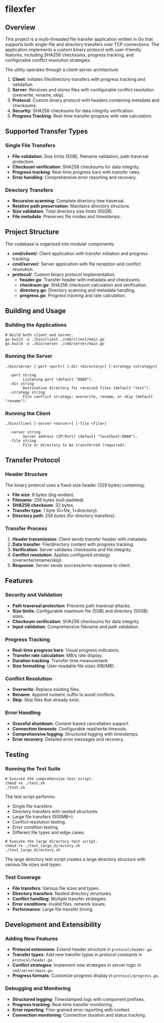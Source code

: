 # filexfer

## Overview
This project is a multi-threaded file transfer application written in Go that supports both single-file and directory transfers over TCP connections. The application implements a custom binary protocol with user-friendly features, including SHA256 checksums, progress tracking, and configurable conflict resolution strategies.

The utility operates through a client-server architecture:

1. **Client**: Initiates file/directory transfers with progress tracking and validation.
2. **Server**: Receives and stores files with configurable conflict resolution (overwrite, rename, skip).
3. **Protocol**: Custom binary protocol with headers containing metadata and checksums.
4. **Security**: SHA256 checksums for data integrity verification.
5. **Progress Tracking**: Real-time transfer progress with rate calculation.

## Supported Transfer Types

### Single File Transfers
- **File validation**: Size limits (5GB), filename validation, path traversal protection.
- **Checksum verification**: SHA256 checksums for data integrity.
- **Progress tracking**: Real-time progress bars with transfer rates.
- **Error handling**: Comprehensive error reporting and recovery.

### Directory Transfers
- **Recursive scanning**: Complete directory tree traversal.
- **Relative path preservation**: Maintains directory structure.
- **Size validation**: Total directory size limits (50GB).
- **File metadata**: Preserves file modes and timestamps.

## Project Structure
The codebase is organized into modular components:
- **cmd/client/**: Client application with transfer initiation and progress tracking.
- **cmd/server/**: Server application with file reception and conflict resolution.
- **protocol/**: Custom binary protocol implementation.
  - **header.go**: Transfer header with metadata and checksums.
  - **checksum.go**: SHA256 checksum calculation and verification.
  - **directory.go**: Directory scanning and metadata handling.
  - **progress.go**: Progress tracking and rate calculation.

## Building and Usage

### Building the Applications
```
# Build both client and server.
go build -o ./bin/client ./cmd/client/main.go
go build -o ./bin/server ./cmd/server/main.go
```

### Running the Server
```
./bin/server [-port <port>] [-dir <directory>] [-strategy <strategy>]

  -port string
        Listening port (default "8080").
  -dir string
        Destination directory for received files (default "test").
  -strategy string
        File conflict strategy: overwrite, rename, or skip (default "rename").
```

### Running the Client
```
./bin/client [-server <server>] [-file <file>]

  -server string
        Server address (IP:Port) (default "localhost:8080").
  -file string
        File or directory to be transferred (required).
```

## Transfer Protocol

### Header Structure
The binary protocol uses a fixed-size header (329 bytes) containing:
- **File size**: 8 bytes (big-endian).
- **Filename**: 256 bytes (null-padded).
- **SHA256 checksum**: 32 bytes.
- **Transfer type**: 1 byte (0=file, 1=directory).
- **Directory path**: 256 bytes (for directory transfers).

### Transfer Process
1. **Header transmission**: Client sends transfer header with metadata.
2. **Data transfer**: File/directory content with progress tracking.
3. **Verification**: Server validates checksums and file integrity.
4. **Conflict resolution**: Applies configured strategy (overwrite/rename/skip).
5. **Response**: Server sends success/error response to client.

## Features

### Security and Validation
- **Path traversal protection**: Prevents path traversal attacks.
- **Size limits**: Configurable maximum file (5GB) and directory (50GB) sizes.
- **Checksum verification**: SHA256 checksums for data integrity.
- **Input validation**: Comprehensive filename and path validation.

### Progress Tracking
- **Real-time progress bars**: Visual progress indicators.
- **Transfer rate calculation**: MB/s rate display.
- **Duration tracking**: Transfer time measurement.
- **Size formatting**: User-readable file sizes (KB/MB).

### Conflict Resolution
- **Overwrite**: Replace existing files.
- **Rename**: Append numeric suffix to avoid conflicts.
- **Skip**: Skip files that already exist.

### Error Handling
- **Graceful shutdown**: Context-based cancellation support.
- **Connection timeouts**: Configurable read/write timeouts.
- **Comprehensive logging**: Structured logging with timestamps.
- **Error recovery**: Detailed error messages and recovery.

## Testing

### Running the Test Suite
```
# Execute the comprehensive test script.
chmod +x ./test.sh
./test.sh
```

The test script performs:
- Single file transfers.
- Directory transfers with nested structures.
- Large file transfers (500MB+).
- Conflict resolution testing.
- Error condition testing.
- Different file types and edge cases.

```
# Execute the large directory test script.
chmod +x ./test_large_directory.sh
./test_large_directory.sh
```

The large directory test script creates a large directory structure with various file sizes and types.

### Test Coverage
- **File transfers**: Various file sizes and types.
- **Directory transfers**: Nested directory structures.
- **Conflict handling**: Multiple transfer strategies.
- **Error conditions**: Invalid files, network issues.
- **Performance**: Large file transfer timing.

## Development and Extensibility

### Adding New Features
- **Protocol extensions**: Extend header structure in `protocol/header.go`.
- **Transfer types**: Add new transfer types in protocol constants in `protocol/header.go`.
- **Conflict strategies**: Implement new strategies in server logic in `cmd/server/main.go`.
- **Progress formats**: Customize progress display in `protocol/progress.go`.

### Debugging and Monitoring
- **Structured logging**: Timestamped logs with component prefixes.
- **Progress tracking**: Real-time transfer monitoring.
- **Error reporting**: Fine-grained error reporting with context.
- **Connection monitoring**: Connection duration and status tracking.
